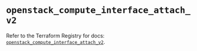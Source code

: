 # `openstack_compute_interface_attach_v2`

Refer to the Terraform Registry for docs: [`openstack_compute_interface_attach_v2`](https://registry.terraform.io/providers/terraform-provider-openstack/openstack/3.0.0/docs/resources/compute_interface_attach_v2).
